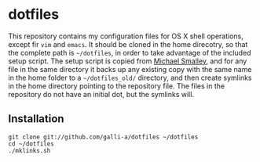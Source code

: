 dotfiles
========

This repository contains my configuration files for OS X shell operations, except fir `vim` and `emacs`.
It should be cloned in the home direcotry, so that the complete path is `~/dotfiles`, in order to take advantage of the included setup script.
The setup script is copied from [Michael Smalley](http://blog.smalleycreative.com/tutorials/using-git-and-github-to-manage-your-dotfiles/), and for any file in the same directory it backs up any existing copy with the same name in the home folder to a `~/dotfiles_old/` directory, and then create symlinks in the home directory pointing to the repository file. The files in the repository do not have an initial dot, but the symlinks will.

Installation
------------

    git clone git://github.com/galli-a/dotfiles ~/dotfiles
	cd ~/dotfiles
	./mklinks.sh
